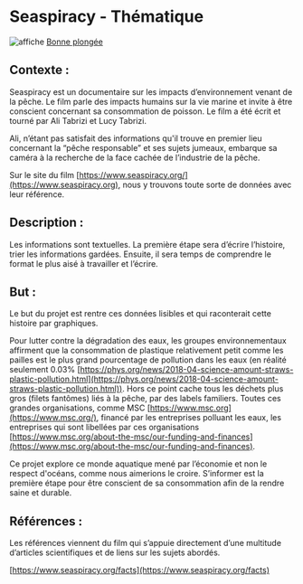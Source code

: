 # Seaspiracy - Thématique

![affiche](https://upload.wikimedia.org/wikipedia/en/3/34/Seaspiracy_2021_Film_poster.png)
[Bonne plongée](https://www.netflix.com/title/81014008)


## Contexte :

Seaspiracy est un documentaire sur les impacts d’environnement venant de la pêche. Le film parle des impacts humains sur la vie marine et invite à être conscient concernant sa consommation de poisson. Le film a été écrit et tourné par Ali Tabrizi et Lucy Tabrizi.

Ali, n’étant pas satisfait des informations qu'il trouve en premier lieu concernant la “pêche responsable” et ses sujets jumeaux, embarque sa caméra à la recherche de la face cachée de l’industrie de la pêche.

Sur le site du film [https://www.seaspiracy.org/](https://www.seaspiracy.org), nous y trouvons toute sorte de données avec leur référence.


## Description :

Les informations sont textuelles. La première étape sera d’écrire l’histoire, trier les informations gardées. Ensuite, il sera temps de comprendre le format le plus aisé à travailler et l’écrire.


## But :

Le but du projet est rentre ces données lisibles et qui raconterait cette histoire par graphiques.

Pour lutter contre la dégradation des eaux, les groupes environnementaux affirment que la consommation de plastique relativement petit comme les pailles est le plus grand pourcentage de pollution dans les eaux (en réalité seulement 0.03% [https://phys.org/news/2018-04-science-amount-straws-plastic-pollution.html](https://phys.org/news/2018-04-science-amount-straws-plastic-pollution.html)). Hors ce point cache tous les déchets plus gros (filets fantômes) liés à la pêche, par des labels familiers. Toutes ces grandes organisations, comme MSC [https://www.msc.org](https://www.msc.org/), financé par les entreprises polluant les eaux, les entreprises qui sont libellées par ces organisations [https://www.msc.org/about-the-msc/our-funding-and-finances](https://www.msc.org/about-the-msc/our-funding-and-finances).

Ce projet explore ce monde aquatique mené par l’économie et non le respect d'océans, comme nous aimerions le croire. S’informer est la première étape pour être conscient de sa consommation afin de la rendre saine et durable.


## Références :

Les références viennent du film qui s’appuie directement d’une multitude d’articles scientifiques et de liens sur les sujets abordés.

[https://www.seaspiracy.org/facts](https://www.seaspiracy.org/facts)